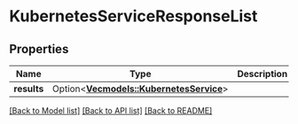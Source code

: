 # KubernetesServiceResponseList

## Properties

Name | Type | Description | Notes
------------ | ------------- | ------------- | -------------
**results** | Option<[**Vec<models::KubernetesService>**](KubernetesService.md)> |  | [optional]

[[Back to Model list]](../README.md#documentation-for-models) [[Back to API list]](../README.md#documentation-for-api-endpoints) [[Back to README]](../README.md)


